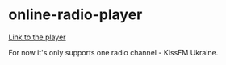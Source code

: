 # online-radio-player

[Link to the player](https://temu4.github.io/online-radio-player/)

For now it's only supports one radio channel - KissFM Ukraine.
